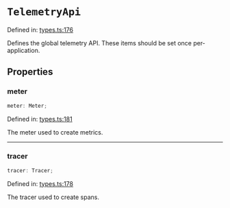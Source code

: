 # `TelemetryApi`

Defined in: [types.ts:176](https://github.com/adobe/commerce-integration-starter-kit/blob/7bab865cdac63499cf83c46b58de1aec6528b17f/packages/aio-sk-lib-telemetry/source/types.ts#L176)

Defines the global telemetry API. These items should be set once per-application.

## Properties

### meter

```ts
meter: Meter;
```

Defined in: [types.ts:181](https://github.com/adobe/commerce-integration-starter-kit/blob/7bab865cdac63499cf83c46b58de1aec6528b17f/packages/aio-sk-lib-telemetry/source/types.ts#L181)

The meter used to create metrics.

---

### tracer

```ts
tracer: Tracer;
```

Defined in: [types.ts:178](https://github.com/adobe/commerce-integration-starter-kit/blob/7bab865cdac63499cf83c46b58de1aec6528b17f/packages/aio-sk-lib-telemetry/source/types.ts#L178)

The tracer used to create spans.
